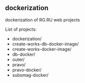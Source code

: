 dockerization
---------------

dockerization of RG.RU web projects

List of projects:

* dockerization/
* create-works-db-docker-image/
* create-works-docker-image/
* db-docker/
* outer/
* pravo/
* pravo-docker/
* subsmag-docker/
 

